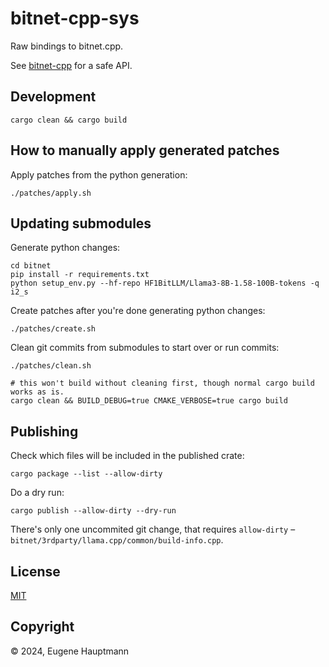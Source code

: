 # bitnet-cpp-sys

Raw bindings to bitnet.cpp.

See [bitnet-cpp](https://crates.io/crates/bitnet-cpp) for a safe API.


## Development

```shell
cargo clean && cargo build
```

## How to manually apply generated patches

Apply patches from the python generation:

```shell
./patches/apply.sh
```


## Updating submodules

Generate python changes:

```shell
cd bitnet
pip install -r requirements.txt
python setup_env.py --hf-repo HF1BitLLM/Llama3-8B-1.58-100B-tokens -q i2_s
```

Create patches after you're done generating python changes:

```shell
./patches/create.sh
```

Clean git commits from submodules to start over or run commits:

```shell
./patches/clean.sh
```

```shell
# this won't build without cleaning first, though normal cargo build works as is.
cargo clean && BUILD_DEBUG=true CMAKE_VERBOSE=true cargo build
```

## Publishing

Check which files will be included in the published crate:

```shell
cargo package --list --allow-dirty
```

Do a dry run:

```shell
cargo publish --allow-dirty --dry-run 
```

There's only one uncommited git change, that requires `allow-dirty` – `bitnet/3rdparty/llama.cpp/common/build-info.cpp`.

## License

[MIT](/LICENSE)

## Copyright

© 2024, Eugene Hauptmann